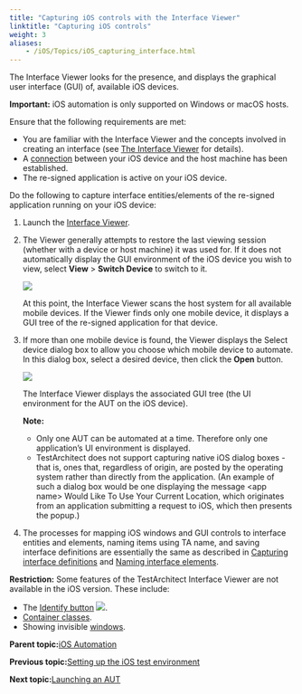 ```yaml
--- 
title: "Capturing iOS controls with the Interface Viewer"
linktitle: "Capturing iOS controls"
weight: 3
aliases: 
    - /iOS/Topics/iOS_capturing_interface.html
---
```


The Interface Viewer looks for the presence, and displays the graphical user interface \(GUI\) of, available iOS devices.

**Important:** iOS automation is only supported on Windows or macOS hosts.

Ensure that the following requirements are met:

-   You are familiar with the Interface Viewer and the concepts involved in creating an interface \(see [The Interface Viewer](/TA_Help/Topics/Interface_def_Viewer.html) for details\).
-   A [connection](/iOS/Topics/iOS_connecting_to_host_machine.html) between your iOS device and the host machine has been established.
-   The re-signed application is active on your iOS device.

Do the following to capture interface entities/elements of the re-signed application running on your iOS device:

1.  Launch the [Interface Viewer](/TA_Help/Topics/Interface_def_Viewer_Starting.html).

2.  The Viewer generally attempts to restore the last viewing session \(whether with a device or host machine\) it was used for. If it does not automatically display the GUI environment of the iOS device you wish to view, select **View** \> **Switch Device** to switch to it.

    ![](/images//Images/iOS_switch_device.png)

    At this point, the Interface Viewer scans the host system for all available mobile devices. If the Viewer finds only one mobile device, it displays a GUI tree of the re-signed application for that device.

3.  If more than one mobile device is found, the Viewer displays the Select device dialog box to allow you choose which mobile device to automate. In this dialog box, select a desired device, then click the **Open** button.

    ![](/images//Images/iOS_select_device.png)

    The Interface Viewer displays the associated GUI tree \(the UI environment for the AUT on the iOS device\).

    **Note:**

    -   Only one AUT can be automated at a time. Therefore only one application’s UI environment is displayed.
    -   TestArchitect does not support capturing native iOS dialog boxes - that is, ones that, regardless of origin, are posted by the operating system rather than directly from the application. \(An example of such a dialog box would be one displaying the message <app name\> Would Like To Use Your Current Location, which originates from an application submitting a request to iOS, which then presents the popup.\)
4.  The processes for mapping iOS windows and GUI controls to interface entities and elements, naming items using TA name, and saving interface definitions are essentially the same as described in [Capturing interface definitions](/TA_Help/Topics/Interface_def_capturing.html) and [Naming interface elements](/TA_Help/Topics/Interface_def_naming.html).


**Restriction:** Some features of the TestArchitect Interface Viewer are not available in the iOS version. These include:

-   The [Identify button](/TA_Help/Topics/Interface_def_Viewer_identify.html) ![](/images//Images/iOS_hand.png).
-   [Container classes](/TA_Help/Topics/Interface_def_container_class.html).
-   Showing invisible [windows](/TA_Help/Topics/Interface_def_Viewer_show_invisible_windows.html).

**Parent topic:**[iOS Automation](/iOS/Topics/iOS_automation_def.html)

**Previous topic:**[Setting up the iOS test environment](/iOS/Topics/iOS_setting_up_the_test_enviroment.html)

**Next topic:**[Launching an AUT](/iOS/Topics/iOS_launching_an_AUT.html)

